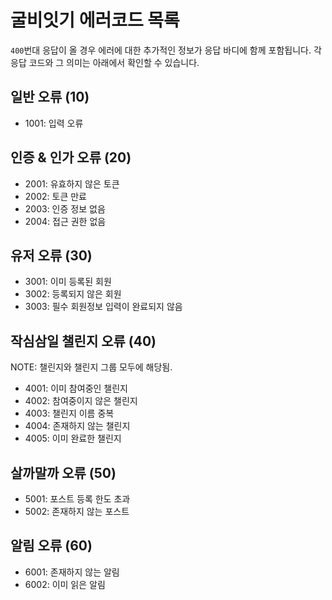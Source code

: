 # 굴비잇기 에러코드 목록

`400`번대 응답이 올 경우 에러에 대한 추가적인 정보가 응답 바디에 함께
포함됩니다. 각 응답 코드와 그 의미는 아래에서 확인할 수 있습니다.

## 일반 오류 (10)

- 1001: 입력 오류

## 인증 & 인가 오류 (20)

- 2001: 유효하지 않은 토큰
- 2002: 토큰 만료
- 2003: 인증 정보 없음
- 2004: 접근 권한 없음

## 유저 오류 (30)

- 3001: 이미 등록된 회원
- 3002: 등록되지 않은 회원
- 3003: 필수 회원정보 입력이 완료되지 않음

## 작심삼일 챌린지 오류 (40)

NOTE: 챌린지와 챌린지 그룹 모두에 해당됨.

- 4001: 이미 참여중인 챌린지
- 4002: 참여중이지 않은 챌린지
- 4003: 챌린지 이름 중복
- 4004: 존재하지 않는 챌린지
- 4005: 이미 완료한 챌린지

## 살까말까 오류 (50)

- 5001: 포스트 등록 한도 초과
- 5002: 존재하지 않는 포스트

## 알림 오류 (60)

- 6001: 존재하지 않는 알림
- 6002: 이미 읽은 알림
